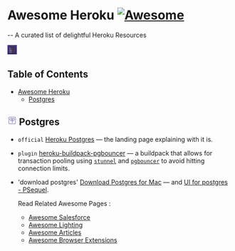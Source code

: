 
# Awesome Heroku  [![Awesome](https://cdn.rawgit.com/sindresorhus/awesome/d7305f38d29fed78fa85652e3a63e154dd8e8829/media/badge.svg)](https://github.com/sindresorhus/awesome)

-- A curated list of delightful Heroku Resources 

<img width="21" height="21" src="/images/herokuanimation.gif" />


## Table of Contents  
* [Awesome Heroku](#awesome-heroku--)
  * [Postgres](#learning-salesforce-platform)



## <img width="21" height="21" src="images/postgres.png" /> Postgres

- `official` [Heroku Postgres](https://www.heroku.com/postgres) — the landing page explaining with it is.
- `plugin` [heroku-buildpack-pgbouncer](https://github.com/heroku/heroku-buildpack-pgbouncer) — a buildpack that allows for transaction pooling using [`stunnel`](https://www.stunnel.org/index.html) and [`pgbouncer`](https://wiki.postgresql.org/wiki/PgBouncer) to avoid hitting connection limits.
- 'download postgres' [Download Postgres for Mac](https://www.postgresql.org/download/macosx/) — and [UI for postgres - PSequel]( http://www.psequel.com/).


  Read Related Awesome Pages : 
  
   * [Awesome Salesforce](https://github.com/mailtoharshit/awesome-salesforce)
   * [Awesome Lighting](https://github.com/mailtoharshit/awesome-lighting)
   * [Awesome Articles](https://github.com/mailtoharshit/awesome-salesforce-articles)
   * [Awesome Browser Extensions](https://github.com/mailtoharshit/awesome-browser-extensions-for-salesforce/blob/master/README.md)
  
